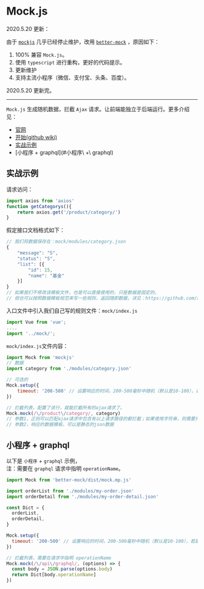 # Mock.js

2020.5.20 更新：

由于 [`mockjs`](http://mockjs.com/) 几乎已经停止维护，改用 [`better-mock`](http://lavyun.gitee.io/better-mock/) ，原因如下：
1. 100% 兼容 `Mock.js`。
2. 使用 `typescript` 进行重构，更好的代码提示。
3. 更新维护
4. 支持主流小程序（微信、支付宝、头条、百度）。   

2020.5.20 更新完。

---

`Mock.js` 生成随机数据，拦截 `Ajax` 请求。让前端能独立于后端运行。更多介绍见：
- [官网](http://mockjs.com/)
- [开始(github wiki)](https://github.com/nuysoft/Mock/wiki/Getting-Started)
- [实战示例](#实战示例)
- [小程序 + graphql](#小程序\ +\ graphql)


## 实战示例
请求访问：
```javascript
import axios from 'axios'
function getCategorys(){
    return axios.get('/product/category/')
}
```
假定接口文档格式如下：
```javascript
// 我们将数据保存在：mock/modules/category.json
{
    "message": "S",
    "status": "S",
    "list": [{
        "id": 15,
        "name": "基金"
    }]
}
// 如果我们不修改该模板文件，也是可以直接使用的，只是数据是固定的。
// 但也可以按照数据模板规范来写一些规则，返回随即数据，详见：https://github.com/nuysoft/Mock/wiki/Syntax-Specification
```
入口文件中引入我们自己写的规则文件：`mock/index.js`
```javascript
import Vue from 'vue';
....
import '../mock/';
```
`mock/index.js`文件内容：
```javascript
import Mock from 'mockjs'
// 数据
import category from './modules/category.json'

// 可选的
Mock.setup({
    timeout: '200-500' // 设置响应的时间，200-500毫秒中随机（默认是10-100），若是单个数值，则表示固定时间。
})

// 拦截列表，配置了该行，就能拦截所有的ajax请求了。
Mock.mock(/\/product\/category/, category)
// 参数1，正则可以匹配ajax请求中包含有以上请求路径的都拦截；如果使用字符串，则需要完整匹配
// 参数2，响应的数据模板，可以是静态的json数据

```

## 小程序 + graphql
以下是 `小程序` + `graphql` 示例，  
注：需要在 `graphql` 请求中指明 `operationName`。

```javascript
import Mock from 'better-mock/dist/mock.mp.js'

import orderList from './modules/my-order.json'
import orderDetail from './modules/my-order-detail.json'

const Dict = {
  orderList,
  orderDetail,
}

Mock.setup({
  timeout: '200-500' // 设置响应的时间，200-500毫秒中随机（默认是10-100），若是单个数值，则表示固定时间。
})

// 拦截列表，需要在请求中指明 operationName
Mock.mock(/\/api\/graphql/, (options) => {
  const body = JSON.parse(options.body)
  return Dict[body.operationName]
})

```
